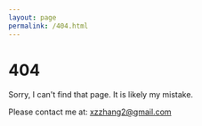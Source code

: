 ```yaml
---
layout: page
permalink: /404.html
---
```


# 404

Sorry, I can't find that page. It is likely my mistake.

Please contact me at: xzzhang2@gmail.com 
